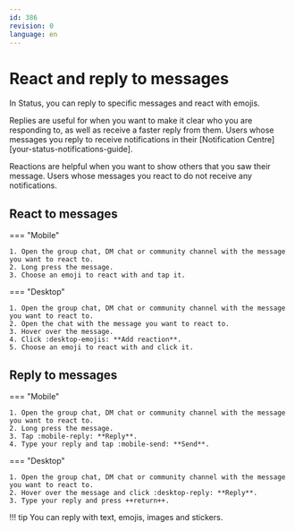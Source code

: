 ```yaml
---
id: 386
revision: 0
language: en
---
```


# React and reply to messages

In Status, you can reply to specific messages and react with emojis.

Replies are useful for when you want to make it clear who you are responding to, as well as receive a faster reply from them. Users whose messages you reply to receive notifications in their [Notification Centre][your-status-notifications-guide].

Reactions are helpful when you want to show others that you saw their message. Users whose messages you react to do not receive any notifications.

## React to messages

=== "Mobile"

    1. Open the group chat, DM chat or community channel with the message you want to react to.
    2. Long press the message.
    3. Choose an emoji to react with and tap it.

=== "Desktop"

    1. Open the group chat, DM chat or community channel with the message you want to react to.
    2. Open the chat with the message you want to react to.
    3. Hover over the message.
    4. Click :desktop-emojis: **Add reaction**.
    5. Choose an emoji to react with and click it.

## Reply to messages

=== "Mobile"

    1. Open the group chat, DM chat or community channel with the message you want to react to.
    2. Long press the message.
    3. Tap :mobile-reply: **Reply**.
    4. Type your reply and tap :mobile-send: **Send**.

=== "Desktop"

    1. Open the group chat, DM chat or community channel with the message you want to react to.
    2. Hover over the message and click :desktop-reply: **Reply**.
    3. Type your reply and press ++return++.

!!! tip
You can reply with text, emojis, images and stickers.
